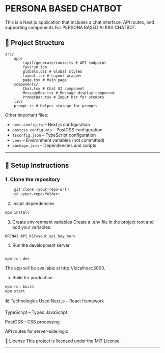 # PERSONA BASED CHATBOT

This is a Next.js application that includes a chat interface, API routes, and supporting components For PERSONA BASED AI RAG CHATBOT.

## 📂 Project Structure

```
src/
    app/
        (api)/generate/route.ts # API endpoint
        favicon.ico
        globals.css # Global styles
        layout.tsx # Layout wrapper
        page.tsx # Main page
    components/
        Chat.tsx # Chat UI component
        MessageBox.tsx # Message display component
        PromptBar.tsx # Input bar for prompts
    lib/
    prompt.ts # Helper storage for prompts

```

Other important files:

- `next.config.ts` – Next.js configuration
- `postcss.config.mjs` – PostCSS configuration
- `tsconfig.json` – TypeScript configuration
- `.env` – Environment variables (not committed)
- `package.json` – Dependencies and scripts

---

## 🚀 Setup Instructions

### 1. Clone the repository

```bash
    git clone <your-repo-url>
    cd <your-repo-folder>
```

2. Install dependencies

```bash
npm install
```

3. Create environment variables
   Create a .env file in the project root and add your variables:

```
OPENAI_API_KEY=your_api_key_here
```

4. Run the development server

```bash

npm run dev
```

The app will be available at http://localhost:3000.

5. Build for production

```bash
npm run build
npm start
```

🛠 Technologies Used
Next.js – React framework

TypeScript – Typed JavaScript

PostCSS – CSS processing

API routes for server-side logic

📜 License
This project is licensed under the MIT License.

---
